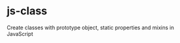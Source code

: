 js-class
========

Create classes with prototype object, static properties and mixins in JavaScript
